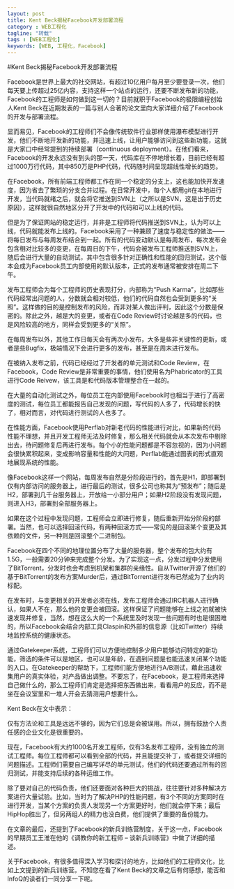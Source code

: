 ```yaml
---
layout: post
title: Kent Beck揭秘Facebook开发部署流程
category : WEB工程化
tagline: "转载"
tags : [WEB工程化]
keywords: [WEB, 工程化，Facebook]
---
```

#Kent Beck揭秘Facebook开发部署流程

Facebook是世界上最大的社交网站，有超过10亿用户每月至少要登录一次，他们每天要上传超过25亿内容，支持这样一个站点的运行，还要不断发布新的功能，Facebook的工程师是如何做到这一切的？目前就职于Facebook的极限编程创始人Kent Beck在近期发表的一篇与别人合著的论文里向大家详细介绍了Facebook的开发与部署流程。

显而易见，Facebook的工程师们不会像传统软件行业那样使用瀑布模型进行开发，他们不断地开发新的功能，并迅速上线，让用户能够访问到这些新功能，这就是大家口中经常提到的持续部署（continuous deployment）。在他们看来，Facebook的开发永远没有到头的那一天，代码库在不停地增长着，目前已经有超过1000万行代码，其中850万是PHP代码，代码随时间呈现超线性增长的趋势。

在Facebook，所有前端工程师都工作在同一个稳定的分支上，这也能加快开发速度，因为省去了繁琐的分支合并过程。在日常开发中，每个人都用git在本地进行开发，当代码就绪之后，就会将它推送到SVN上（之所以是SVN，这是出于历史原因），这样就很自然地区分开了开发中的代码和可以上线的代码。

但是为了保证网站的稳定运行，并非是工程师将代码推送到SVN上，认为可以上线，代码就能发布上线的。Facebook采用了一种兼顾了速度与稳定性的做法——将每日发布与每周发布结合到一起。所有的代码变动默认是每周发布，每次发布会包含相对比较多的变更，在每周日的下午，代码会被发布工程师推送到SVN上，随后会进行大量的自动测试，其中包含很多针对正确性和性能的回归测试，这个版本会成为Facebook员工内部使用的默认版本，正式的发布通常被安排在周二下午。

发布工程师会为每个工程师的历史表现打分，内部称为“Push Karma”，比如那些代码经常出问题的人，分数就会相对较低，他们的代码自然也会受到更多的“关照”。这样做的目的是控制发布的风险，而非对某人做出评判，因此这个分数是保密的。除此之外，越是大的变更，或者在Code Review时讨论越是多的代码，也是风险较高的地方，同样会受到更多的“关照”。

在每周发布以外，其他工作日每天会有两次小发布，大多是些非关键性的更新，或者是些Bugfix，极端情况下会进行更多的发布，甚至是在周末进行发布。

在被纳入发布之前，代码已经经过了开发者的单元测试和Code Review，在Facebook，Code Review是非常重要的事情，他们使用名为Phabricator的工具进行Code Reivew，该工具是和代码版本管理整合在一起的。

在大量的自动化测试之外，每位员工在内部使用Facebook时也相当于进行了高密度的测试，每位员工都能报告自己发现的问题，写代码的人多了，代码增长的快了，相对而言，对代码进行测试的人也多了。

在性能方面，Facebook使用Perflab对新老代码的性能进行对比，如果新的代码性能不理想，并且开发工程师无法及时修复，那么相关代码就会从本次发布中剔除出去，待问题修复后再进行发布。每个小的性能问题都是不容忽视的，因为小问题会很快累积起来，变成影响容量和性能的大问题，Perflab能通过图表的形式直观地展现系统的性能。

像Facebook这样一个网站，每周发布自然是分阶段进行的，首先是H1，即部署到仅有内部访问的服务器上，进行最后的测试，很多公司也称其为“预发布”；随后是H2，部署到几千台服务器上，开放给一小部分用户；如果H2阶段没有发现问题，则进入H3，部署到全部服务器上。

如果在这个过程中发现问题，工程师会立即进行修复，随后重新开始分阶段的部署。当然，也可以选择回滚代码，有两种回滚方式——常见的是回滚某个变更及其依赖的文件，另一种则是回滚整个二进制包。

Facebook在四个不同的地理位置分布了大量的服务器，整个发布的包大约有1.5G，一般需要20分钟来完成整个分发。为了实现这一点，分发过程中分发使用了BitTorrent，分发时也会考虑到机架和集群的亲缘性。自从Twitter开源了他们的基于BitTorrent的发布方案Murder后，通过BitTorrent进行发布已然成为了业内的标配。

在发布时，与变更相关的开发者必须在线，发布工程师会通过IRC机器人进行确认，如果人不在，那么他的变更会被回滚。这样保证了问题能够在上线之初就被快速发现并修复，当然，想在这么大的一个系统里及时发现一些问题有时也是很困难的，所以Facebook会结合内部工具Claspin和外部的信息源（比如Twitter）持续地监控系统的健康状态。

通过Gatekeeper系统，工程师们可以方便地控制多少用户能够访问特定的新功能，筛选的条件可以是地区，也可以是年龄，在遇到问题是也能迅速关闭某个功能的入口。在Gatekeeper的帮助下，工程师们能方便地进行A/B测试，藉此迅速收集用户的真实体验，对产品做出调整。不要忘了，在Facebook，是工程师来选择自己做什么的，那么工程师们肯定是选择把东西做出来，看看用户的反应，而不是坐在会议室里和一堆人开会去猜测用户想要什么。

Kent Beck在文中表示：

仅有方法论和工具是远远不够的，因为它们总是会被误用。所以，拥有鼓励个人责任感的企业文化是很重要的。

现在，Facebook有大约1000名开发工程师，仅有3名发布工程师，没有独立的测试工程师。每位工程师都可以看到全部的代码，并且能提交补丁，或者提交详细的问题描述。工程师们需要自己编写详尽的单元测试，他们的代码还要通过所有的回归测试，并能支持后续的各种运维工作。

除了要对自己的代码负责，他们还要面对各种巨大的挑战，往往要针对多种解决方案进行大量试验。比如，当时为了解决PHP的性能问题，有3个不同的方案同时在进行开发，当某个方案的负责人发现另一个方案更好时，他们就会停下来；最后HipHop胜出了，但另两组人的精力也没白费，他们提供了重要的备份能力。

在文章的最后，还提到了Facebook的新兵训练营制度，关于这一点，Facebook的早期员工王淮在他的《调教你的新工程师 – 谈新兵训练营》中做了详细的描述。

关于Facebook，有很多值得深入学习和探讨的地方，比如他们的工程师文化，比如上文提到的新兵训练营。不知您在看了Kent Beck的文章之后有何感想，能否和InfoQ的读者们一同分享一下呢。